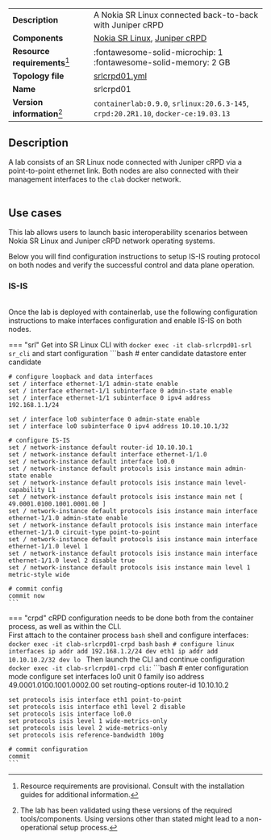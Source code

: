 |                               |                                                                                    |
| ----------------------------- | ---------------------------------------------------------------------------------- |
| **Description**               | A Nokia SR Linux connected back-to-back with Juniper cRPD                          |
| **Components**                | [Nokia SR Linux][srl], [Juniper cRPD][crpd]                                        |
| **Resource requirements**[^1] | :fontawesome-solid-microchip: 1 <br/>:fontawesome-solid-memory: 2 GB               |
| **Topology file**             | [srlcrpd01.yml][topofile]                                                          |
| **Name**                      | srlcrpd01                                                                          |
| **Version information**[^2]   | `containerlab:0.9.0`, `srlinux:20.6.3-145`, `crpd:20.2R1.10`, `docker-ce:19.03.13` |

## Description
A lab consists of an SR Linux node connected with Juniper cRPD via a point-to-point ethernet link. Both nodes are also connected with their management interfaces to the `clab` docker network.

<div class="mxgraph" style="max-width:100%;border:1px solid transparent;margin:0 auto; display:block;" data-mxgraph="{&quot;page&quot;:0,&quot;zoom&quot;:1.5,&quot;highlight&quot;:&quot;#0000ff&quot;,&quot;nav&quot;:true,&quot;check-visible-state&quot;:true,&quot;resize&quot;:true,&quot;url&quot;:&quot;https://raw.githubusercontent.com/srl-wim/container-lab/diagrams/srlcrpd01&quot;}"></div>

## Use cases
This lab allows users to launch basic interoperability scenarios between Nokia SR Linux and Juniper cRPD network operating systems.

Below you will find configuration instructions to setup IS-IS routing protocol on both nodes and verify the successful control and data plane operation.
### IS-IS
<div class="mxgraph" style="max-width:100%;border:1px solid transparent;margin:0 auto; display:block;" data-mxgraph="{&quot;page&quot;:1,&quot;zoom&quot;:1.5,&quot;highlight&quot;:&quot;#0000ff&quot;,&quot;nav&quot;:true,&quot;check-visible-state&quot;:true,&quot;resize&quot;:true,&quot;url&quot;:&quot;https://raw.githubusercontent.com/srl-wim/container-lab/diagrams/srlcrpd01&quot;}"></div>

Once the lab is deployed with containerlab, use the following configuration instructions to make interfaces configuration and enable IS-IS on both nodes.

=== "srl"
    Get into SR Linux CLI with `docker exec -it clab-srlcrpd01-srl sr_cli` and start configuration
    ```bash
    # enter candidate datastore
    enter candidate
    
    # configure loopback and data interfaces
    set / interface ethernet-1/1 admin-state enable
    set / interface ethernet-1/1 subinterface 0 admin-state enable
    set / interface ethernet-1/1 subinterface 0 ipv4 address 192.168.1.1/24

    set / interface lo0 subinterface 0 admin-state enable
    set / interface lo0 subinterface 0 ipv4 address 10.10.10.1/32

    # configure IS-IS
    set / network-instance default router-id 10.10.10.1
    set / network-instance default interface ethernet-1/1.0
    set / network-instance default interface lo0.0
    set / network-instance default protocols isis instance main admin-state enable
    set / network-instance default protocols isis instance main level-capability L1
    set / network-instance default protocols isis instance main net [ 49.0001.0100.1001.0001.00 ]
    set / network-instance default protocols isis instance main interface ethernet-1/1.0 admin-state enable
    set / network-instance default protocols isis instance main interface ethernet-1/1.0 circuit-type point-to-point
    set / network-instance default protocols isis instance main interface ethernet-1/1.0 level 1
    set / network-instance default protocols isis instance main interface ethernet-1/1.0 level 2 disable true
    set / network-instance default protocols isis instance main level 1 metric-style wide

    # commit config
    commit now
    ```
=== "crpd"
    cRPD configuration needs to be done both from the container process, as well as within the CLI.  
    First attach to the container process `bash` shell and configure interfaces: `docker exec -it clab-srlcrpd01-crpd bash`
    ```bash
    # configure linux interfaces
    ip addr add 192.168.1.2/24 dev eth1
    ip addr add 10.10.10.2/32 dev lo
    ```
    Then launch the CLI and continue configuration `docker exec -it clab-srlcrpd01-crpd cli`:
    ```bash
    # enter configuration mode
    configure
    set interfaces lo0 unit 0 family iso address 49.0001.0100.1001.0002.00
    set routing-options router-id 10.10.10.2

    set protocols isis interface eth1 point-to-point
    set protocols isis interface eth1 level 2 disable
    set protocols isis interface lo0.0
    set protocols isis level 1 wide-metrics-only
    set protocols isis level 2 wide-metrics-only
    set protocols isis reference-bandwidth 100g
    
    # commit configuration
    commit
    ```

[srl]: https://www.nokia.com/networks/products/service-router-linux-NOS/
[crpd]: https://www.juniper.net/documentation/us/en/software/crpd/crpd-deployment/topics/concept/understanding-crpd.html
[topofile]: https://github.com/srl-wim/container-lab/tree/master/lab-examples/srlcrpd01/srlcrpd01.yml

[^1]: Resource requirements are provisional. Consult with the installation guides for additional information.
[^2]: The lab has been validated using these versions of the required tools/components. Using versions other than stated might lead to a non-operational setup process.

<script type="text/javascript" src="https://cdn.jsdelivr.net/gh/hellt/drawio-js@main/embed2.js" async></script>